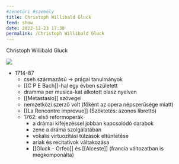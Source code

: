 ```yaml
---
#zenetöri #személy
title: Christoph Willibald Gluck
feed: show
date: 2022-12-23 17:30
permalink: /Christoph Willibald Gluck
---
```

Christoph Willibald Gluck
<div class="cropped"><img src="https://g.denik.cz/13/31/mostgluack_denik-630-16x9.jpg"></div>

- 1714-87
	- cseh származású -> prágai tanulmányok
	- [[C P E Bach]]-hal egy évben született
	- dramma per musica-kat alkotott olasz nyelven
	- [[Metastasio]] szövegei
	- nemzetközi szerző volt (főként az opera népszerűsége miatt)
	- [[La Rencontre imprevue]] (Szöktetés: azonos librettó)
	- 1762: első reformoperák
		- a drámai kifejezéssel jobban kapcsolódó darabok
		- zene a dráma szolgálatában
		- vokális virtuozitási túlzások eltüntetése
		- ariak és recitativok váltakozása
		- [[Gluck - Orfeo]] és [[Alceste]] (francia változatban is megkomponálta)
